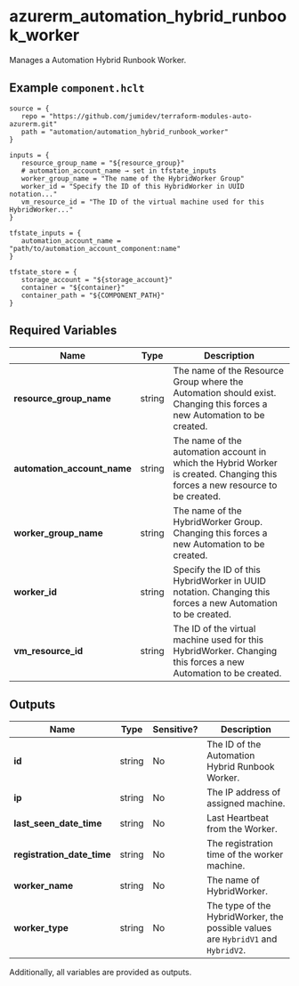 # azurerm_automation_hybrid_runbook_worker

Manages a Automation Hybrid Runbook Worker.

## Example `component.hclt`

```hcl
source = {
   repo = "https://github.com/jumidev/terraform-modules-auto-azurerm.git"   
   path = "automation/automation_hybrid_runbook_worker"   
}

inputs = {
   resource_group_name = "${resource_group}"   
   # automation_account_name → set in tfstate_inputs
   worker_group_name = "The name of the HybridWorker Group"   
   worker_id = "Specify the ID of this HybridWorker in UUID notation..."   
   vm_resource_id = "The ID of the virtual machine used for this HybridWorker..."   
}

tfstate_inputs = {
   automation_account_name = "path/to/automation_account_component:name"   
}

tfstate_store = {
   storage_account = "${storage_account}"   
   container = "${container}"   
   container_path = "${COMPONENT_PATH}"   
}

```

## Required Variables

| Name | Type |  Description |
| ---- | --------- |  ----------- |
| **resource_group_name** | string |  The name of the Resource Group where the Automation should exist. Changing this forces a new Automation to be created. | 
| **automation_account_name** | string |  The name of the automation account in which the Hybrid Worker is created. Changing this forces a new resource to be created. | 
| **worker_group_name** | string |  The name of the HybridWorker Group. Changing this forces a new Automation to be created. | 
| **worker_id** | string |  Specify the ID of this HybridWorker in UUID notation. Changing this forces a new Automation to be created. | 
| **vm_resource_id** | string |  The ID of the virtual machine used for this HybridWorker. Changing this forces a new Automation to be created. | 



## Outputs

| Name | Type | Sensitive? | Description |
| ---- | ---- | --------- | --------- |
| **id** | string | No  | The ID of the Automation Hybrid Runbook Worker. | 
| **ip** | string | No  | The IP address of assigned machine. | 
| **last_seen_date_time** | string | No  | Last Heartbeat from the Worker. | 
| **registration_date_time** | string | No  | The registration time of the worker machine. | 
| **worker_name** | string | No  | The name of HybridWorker. | 
| **worker_type** | string | No  | The type of the HybridWorker, the possible values are `HybridV1` and `HybridV2`. | 

Additionally, all variables are provided as outputs.
